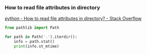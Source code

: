 ###  How to read file attributes in directory


[python - How to read file attributes in directory? - Stack Overflow](https://stackoverflow.com/questions/10960477/how-to-read-file-attributes-in-directory "python - How to read file attributes in directory? - Stack Overflow")


 

```python
from pathlib import Path

for path in Path('.').iterdir():
    info = path.stat()
    print(info.st_mtime)
```

